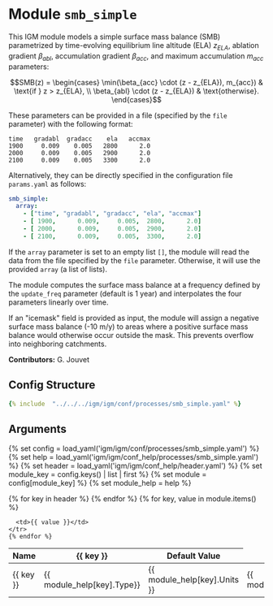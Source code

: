 # Module `smb_simple`
This IGM module models a simple surface mass balance (SMB) parametrized by time-evolving equilibrium line altitude (ELA) $z_{ELA}$, ablation gradient $\beta_{abl}$, accumulation gradient $\beta_{acc}$, and maximum accumulation $m_{acc}$ parameters:

$$SMB(z) = 
\begin{cases} 
\min(\beta_{acc} \cdot (z - z_{ELA}), m_{acc}) & \text{if } z > z_{ELA}, \\
\beta_{abl} \cdot (z - z_{ELA}) & \text{otherwise}.
\end{cases}$$

These parameters can be provided in a file (specified by the `file` parameter) with the following format:

```dat
time   gradabl  gradacc    ela   accmax
1900     0.009    0.005   2800      2.0
2000     0.009    0.005   2900      2.0
2100     0.009    0.005   3300      2.0
```

Alternatively, they can be directly specified in the configuration file `params.yaml` as follows:

```yaml
smb_simple:
  array: 
    - ["time", "gradabl", "gradacc", "ela", "accmax"]
    - [ 1900,      0.009,     0.005,  2800,      2.0]
    - [ 2000,      0.009,     0.005,  2900,      2.0]
    - [ 2100,      0.009,     0.005,  3300,      2.0]
```

If the `array` parameter is set to an empty list `[]`, the module will read the data from the file specified by the `file` parameter. Otherwise, it will use the provided `array` (a list of lists).

The module computes the surface mass balance at a frequency defined by the `update_freq` parameter (default is 1 year) and interpolates the four parameters linearly over time.

If an "icemask" field is provided as input, the module will assign a negative surface mass balance (-10 m/y) to areas where a positive surface mass balance would otherwise occur outside the mask. This prevents overflow into neighboring catchments.

**Contributors:** G. Jouvet

## Config Structure  
~~~yaml
{% include  "../../../igm/igm/conf/processes/smb_simple.yaml" %}
~~~

## Arguments
{% set config = load_yaml('igm/igm/conf/processes/smb_simple.yaml') %}
{% set help = load_yaml('igm/igm/conf_help/processes/smb_simple.yaml') %}
{% set header = load_yaml('igm/igm/conf_help/header.yaml') %}
{% set module_key = config.keys() | list | first %}
{% set module = config[module_key] %}
{% set module_help = help %}

<table>
  <thead>
    <tr>
      <th>Name</th>
      {% for key in header %}
      <th>{{ key }}</th>
      {% endfor %}
      <th>Default Value</th>
    </tr>
  </thead>
  <tbody>
    {% for key, value in module.items() %}
    <tr>
      <td>{{ key }}</td>
      <td>{{ module_help[key].Type}}</td>
      <!-- <td>{{ module_help[key].Units}}</td> -->
      <td><span class="math">{{ module_help[key].Units }}</span></td>
      <td>{{ module_help[key].Description}}</td>

      <td>{{ value }}</td>
    </tr>
    {% endfor %}
  </tbody>
</table>

<script type="text/javascript">
  MathJax.Hub.Queue(["Typeset", MathJax.Hub]);
</script>
